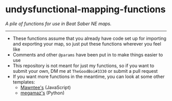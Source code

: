 # undysfunctional-mapping-functions
*A pile of functions for use in Beat Saber NE maps.*

---

* These functions assume that you already have code set up for importing and exporting your map, so just put these functions wherever you feel like
* Comments and other `@params` have been put in to make things easier to use
* This repository is not meant for just my functions, so if you want to submit your own, DM me at `TheGoodBoi#3330` or submit a pull request
* If you want more functions in the meantime, you can look at some other templates:
    * [Mawntee's](https://github.com/Mawntee/Noodle-Extensions-Template-FIle) (JavaScript)
    * [megamaz's](https://github.com/megamaz/python-noodleExtensions-template) (Python)
